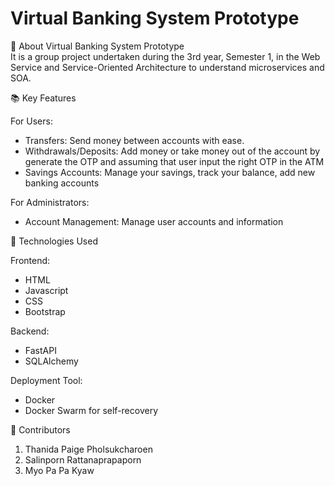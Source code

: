 # Virtual Banking System Prototype

🏦 About Virtual Banking System Prototype <br>
It is a group project undertaken during the 3rd year, Semester 1, in the Web Service and Service-Oriented Architecture to understand microservices and SOA.

📚 Key Features<be>

For Users:
- Transfers: Send money between accounts with ease.
- Withdrawals/Deposits: Add money or take money out of the account by generate the OTP and assuming that user input the right OTP in the ATM
- Savings Accounts: Manage your savings, track your balance, add new banking accounts

For Administrators:
- Account Management: Manage user accounts and information

🚀 Technologies Used

Frontend:
- HTML
- Javascript
- CSS
- Bootstrap<be>

Backend:
- FastAPI
- SQLAlchemy<be>

Deployment Tool:
- Docker
- Docker Swarm for self-recovery<be>

👥 Contributors<br>
  1. Thanida Paige Pholsukcharoen
  2. Salinporn Rattanaprapaporn
  3. Myo Pa Pa Kyaw
